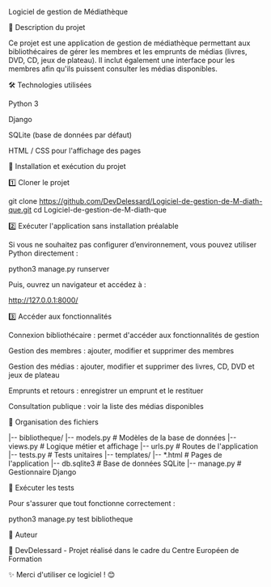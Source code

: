 Logiciel de gestion de Médiathèque

📌 Description du projet

Ce projet est une application de gestion de médiathèque permettant aux bibliothécaires de gérer les membres et les emprunts de médias (livres, DVD, CD, jeux de plateau). Il inclut également une interface pour les membres afin qu'ils puissent consulter les médias disponibles.

🛠 Technologies utilisées

Python 3

Django

SQLite (base de données par défaut)

HTML / CSS pour l'affichage des pages

🚀 Installation et exécution du projet

1️⃣ Cloner le projet

git clone https://github.com/DevDelessard/Logiciel-de-gestion-de-M-diath-que.git
cd Logiciel-de-gestion-de-M-diath-que

2️⃣ Exécuter l'application sans installation préalable

Si vous ne souhaitez pas configurer d’environnement, vous pouvez utiliser Python directement :

python3 manage.py runserver

Puis, ouvrez un navigateur et accédez à :

http://127.0.0.1:8000/

3️⃣ Accéder aux fonctionnalités

Connexion bibliothécaire : permet d'accéder aux fonctionnalités de gestion

Gestion des membres : ajouter, modifier et supprimer des membres

Gestion des médias : ajouter, modifier et supprimer des livres, CD, DVD et jeux de plateau

Emprunts et retours : enregistrer un emprunt et le restituer

Consultation publique : voir la liste des médias disponibles

📂 Organisation des fichiers

|-- bibliotheque/
    |-- models.py   # Modèles de la base de données
    |-- views.py    # Logique métier et affichage
    |-- urls.py     # Routes de l'application
    |-- tests.py    # Tests unitaires
|-- templates/
    |-- *.html      # Pages de l'application
|-- db.sqlite3      # Base de données SQLite
|-- manage.py       # Gestionnaire Django

🧪 Exécuter les tests

Pour s'assurer que tout fonctionne correctement :

python3 manage.py test bibliotheque

📌 Auteur

👤 DevDelessard - Projet réalisé dans le cadre du Centre Européen de Formation

✨ Merci d'utiliser ce logiciel ! 😊
